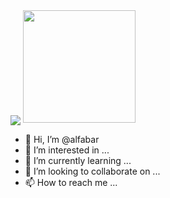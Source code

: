 <img align="center" src="https://github-readme-stats.vercel.app/api/<CARD_TYPE>/?username=<alfabar>&theme=<THEME_NAME>" />



<img height="180em" src="https://github-readme-stats.vercel.app/api?username=alfabar&show_icons=true&hide_border=true&&count_private=true&include_all_commits=true" />


- 👋 Hi, I’m @alfabar
- 👀 I’m interested in ...
- 🌱 I’m currently learning ...
- 💞️ I’m looking to collaborate on ...
- 📫 How to reach me ...

<!---
alfabar/alfabar is a ✨ special ✨ repository because its `README.md` (this file) appears on your GitHub profile.
You can click the Preview link to take a look at your changes.
--->
